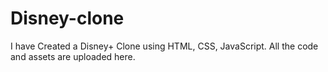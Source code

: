 # Disney-clone
I have Created a Disney+ Clone using HTML, CSS, JavaScript. All the code and assets are uploaded here.
